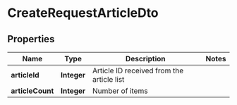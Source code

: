 

# CreateRequestArticleDto

## Properties

Name | Type | Description | Notes
------------ | ------------- | ------------- | -------------
**articleId** | **Integer** | Article ID received from the article list | 
**articleCount** | **Integer** | Number of items | 



